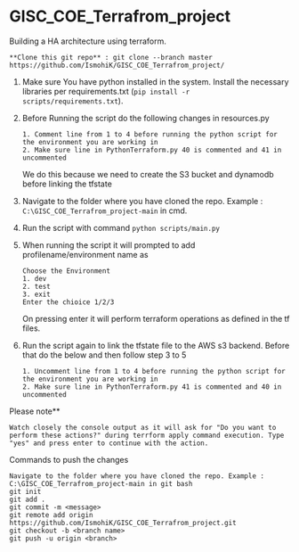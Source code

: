 # GISC_COE_Terrafrom_project
Building a HA architecture using terraform.


```**Clone this git repo** : git clone --branch master https://github.com/IsmohiK/GISC_COE_Terrafrom_project/ ```  

1. Make sure You have python installed in the system. Install the necessary libraries per requirements.txt 
   (`pip install -r scripts/requirements.txt`).
2. Before Running the script do the following changes in resources.py
   ```
   1. Comment line from 1 to 4 before running the python script for the environment you are working in 
   2. Make sure line in PythonTerraform.py 40 is commented and 41 in uncommented
   ```
   We do this because we need to create the S3 bucket and dynamodb before linking the tfstate

3. Navigate to the folder where you have cloned the repo. Example : `C:\GISC_COE_Terrafrom_project-main` in cmd.
4. Run the script with command `python scripts/main.py`
5. When running the script it will prompted to add profilename/environment name as
   ```
   Choose the Environment
   1. dev
   2. test
   3. exit
   Enter the chioice 1/2/3
   ```
   On pressing enter it will perform terraform operations as defined in the tf files.
   
6. Run the script again to link the tfstate file to the AWS s3 backend. Before that do the below and then follow step 3 to 5
    ```
   1. Uncomment line from 1 to 4 before running the python script for the environment you are working in 
   2. Make sure line in PythonTerraform.py 41 is commented and 40 in uncommented
   ```

Please note**
```
Watch closely the console output as it will ask for "Do you want to perform these actions?" during terrform apply command execution. Type "yes" and press enter to continue with the action.
```

Commands to push the changes
   ```
   Navigate to the folder where you have cloned the repo. Example : C:\GISC_COE_Terrafrom_project-main in git bash
   git init
   git add .
   git commit -m <message>
   git remote add origin https://github.com/IsmohiK/GISC_COE_Terrafrom_project.git
   git checkout -b <branch name>
   git push -u origin <branch>
   ```
   

